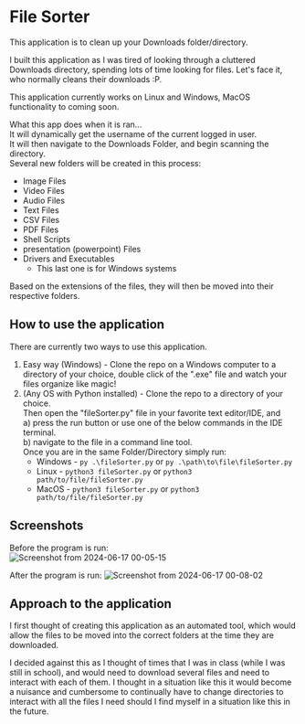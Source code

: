 # File Sorter

This application is to clean up your Downloads folder/directory.  

I built this application as I was tired of looking through a cluttered Downloads directory, spending lots of time looking for files. Let's face it, who normally cleans their downloads :P.  

This application currently works on Linux and Windows, MacOS functionality to coming soon.  

What this app does when it is ran...  
It will dynamically get the username of the current logged in user.  
It will then navigate to the Downloads Folder, and begin scanning the directory.  
Several new folders will be created in this process:  
- Image Files
- Video Files
- Audio Files
- Text Files
- CSV Files
- PDF Files
- Shell Scripts
- presentation (powerpoint) Files
- Drivers and Executables
  - This last one is for Windows systems
 
Based on the extensions of the files, they will then be moved into their respective folders.  

## How to use the application
There are currently two ways to use this application.   
1. Easy way (Windows) - Clone the repo on a Windows computer to a directory of your choice, double click of the ".exe" file and watch your files organize like magic!  
2. (Any OS with Python installed) - Clone the repo to a directory of your choice.  
   Then open the "fileSorter.py" file in your favorite text editor/IDE, and  
   a) press the run button or use one of the below commands in the IDE terminal.  
   b) navigate to the file in a command line tool.  
   Once you are in the same Folder/Directory simply run:  
   - Windows - `py .\fileSorter.py` or `py .\path\to\file\fileSorter.py`
   - Linux - `python3 fileSorter.py` or `python3 path/to/file/fileSorter.py`
   - MacOS - `python3 fileSorter.py` or `python3 path/to/file/fileSorter.py`

## Screenshots
Before the program is run:  
![Screenshot from 2024-06-17 00-05-15](https://github.com/j-bloom/file-sorter/assets/36741471/b2045bf9-274b-479f-bacf-02f4ba739a4e)

After the program is run:
![Screenshot from 2024-06-17 00-08-02](https://github.com/j-bloom/file-sorter/assets/36741471/b2cc5b0c-be60-4b67-a523-08d6a4398668)


## Approach to the application
I first thought of creating this application as an automated tool, which would allow the files to be moved into the correct folders at the time they are downloaded.  

I decided against this as I thought of times that I was in class (while I was still in school), and would need to download several files and need to interact with each of them. I thought in a situation like this 
it would become a nuisance and cumbersome to continually have to change directories to interact with all the files I need should I find myself in a situation like this in the future.  



